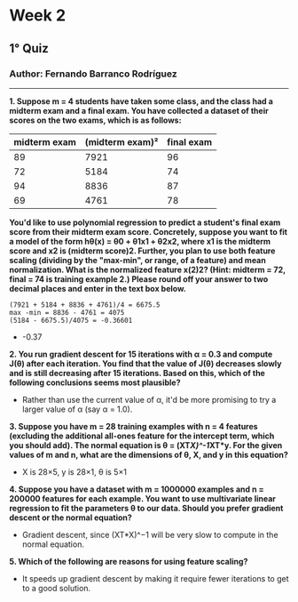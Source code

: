 ﻿# Week 2

## 1° Quiz

### Author: Fernando Barranco Rodríguez

---

**1. Suppose m = 4 students have taken some class, and the class had a midterm exam and a final exam. You have collected a dataset of their scores on the two exams, which is as follows:**

| midterm exam | (midterm exam)² | final exam |
| ------------ | --------------- | ---------- |
|      89      |       7921      |     96     |
|      72      |       5184      |     74     |
|      94      |       8836      |     87     |
|      69      |       4761      |     78     |


**You'd like to use polynomial regression to predict a student's final exam score from their midterm exam score. Concretely, suppose you want to fit a model of the form hθ(x) = θ0 + θ1x1 + θ2x2, where x1 is the midterm score and x2 is (midterm score)2. Further, you plan to use both feature scaling (dividing by the "max-min", or range, of a feature) and mean normalization. What is the normalized feature x(2)2? (Hint: midterm = 72, final = 74 is training example 2.) Please round off your answer to two decimal places and enter in the text box below.**

```
(7921 + 5184 + 8836 + 4761)/4 = 6675.5
max -min = 8836 - 4761 = 4075
(5184 - 6675.5)/4075 = -0.36601
```

* -0.37

**2. You run gradient descent for 15 iterations with α = 0.3 and compute J(θ) after each iteration. You find that the value of J(θ) decreases slowly and is still decreasing after 15 iterations. Based on this, which of the following conclusions seems most plausible?**

* Rather than use the current value of α, it'd be more promising to try a larger value of α (say α = 1.0).

**3. Suppose you have m = 28 training examples with n = 4 features (excluding the additional all-ones feature for the intercept term, which you should add). The normal equation is θ = (XT*X)^-1*XT*y. For the given values of m and n, what are the dimensions of θ, X, and y in this equation?**

* X is 28×5, y is 28×1, θ is 5×1

**4. Suppose you have a dataset with m = 1000000 examples and n = 200000 features for each example. You want to use multivariate linear regression to fit the parameters θ to our data. Should you prefer gradient descent or the normal equation?**

* Gradient descent, since (XT*X)^−1 will be very slow to compute in the normal equation.

**5. Which of the following are reasons for using feature scaling?**

* It speeds up gradient descent by making it require fewer iterations to get to a good solution.






